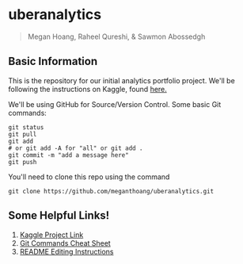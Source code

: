 # uberanalytics
> Megan Hoang, Raheel Qureshi, & Sawmon Abossedgh



## Basic Information

This is the repository for our initial analytics portfolio project. We'll be following the instructions on Kaggle, found [here.](https://www.kaggle.com/hugomenz/uber-data-visualization)

We'll be using GitHub for Source/Version Control. Some basic Git commands:
``` 
git status
git pull
git add 
# or git add -A for "all" or git add . 
git commit -m "add a message here"
git push
```

You'll need to clone this repo using the command
```
git clone https://github.com/meganthoang/uberanalytics.git
```

## Some Helpful Links!
1. [Kaggle Project Link](https://www.kaggle.com/hugomenz/uber-data-visualization)
2. [Git Commands Cheat Sheet](https://education.github.com/git-cheat-sheet-education.pdf)
3. [README Editing Instructions](https://docs.github.com/en/github/writing-on-github/getting-started-with-writing-and-formatting-on-github/basic-writing-and-formatting-syntax)

